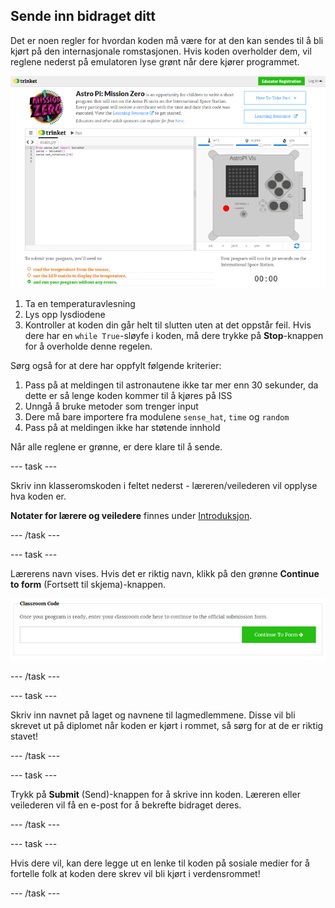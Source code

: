 ## Sende inn bidraget ditt

Det er noen regler for hvordan koden må være for at den kan sendes til å bli kjørt på den internasjonale romstasjonen. Hvis koden overholder dem, vil reglene nederst på emulatoren lyse grønt når dere kjører programmet.

![Validering](images/validation.png)

1. Ta en temperaturavlesning
2. Lys opp lysdiodene
3. Kontroller at koden din går helt til slutten uten at det oppstår feil. Hvis dere har en `while True`-sløyfe i koden, må dere trykke på **Stop**-knappen for å overholde denne regelen.

Sørg også for at dere har oppfylt følgende kriterier:

1. Pass på at meldingen til astronautene ikke tar mer enn 30 sekunder, da dette er så lenge koden kommer til å kjøres på ISS
2. Unngå å bruke metoder som trenger input
3. Dere må bare importere fra modulene `sense_hat`, `time` og `random`
4. Pass på at meldingen ikke har støtende innhold

Når alle reglene er grønne, er dere klare til å sende.

\--- task \---

Skriv inn klasseromskoden i feltet nederst - læreren/veilederen vil opplyse hva koden er.

**Notater for lærere og veiledere** finnes under [Introduksjon](https://projects.raspberrypi.org/en/projects/astro-pi-mission-zero/1).

\--- /task \---

\--- task \---

Lærerens navn vises. Hvis det er riktig navn, klikk på den grønne **Continue to form** (Fortsett til skjema)-knappen.

![Fortsett til skjemaet](images/continue-to-form.png)

\--- /task \---

\--- task \---

Skriv inn navnet på laget og navnene til lagmedlemmene. Disse vil bli skrevet ut på diplomet når koden er kjørt i rommet, så sørg for at de er riktig stavet!

\--- /task \---

\--- task \---

Trykk på **Submit** (Send)-knappen for å skrive inn koden. Læreren eller veilederen vil få en e-post for å bekrefte bidraget deres.

\--- /task \---

\--- task \---

Hvis dere vil, kan dere legge ut en lenke til koden på sosiale medier for å fortelle folk at koden dere skrev vil bli kjørt i verdensrommet!

\--- /task \---